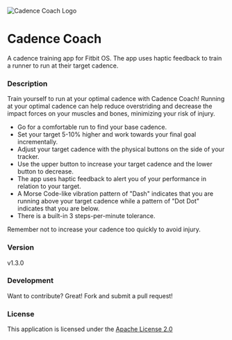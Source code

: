 ![Cadence Coach Logo](resources/logo.png)
# Cadence Coach
A cadence training app for Fitbit OS. The app uses haptic feedback to train a runner to run at their target cadence.

### Description
Train yourself to run at your optimal cadence with Cadence Coach! Running at your optimal cadence can help reduce overstriding and decrease the impact forces on your muscles and bones, minimizing your risk of injury.


 - Go for a comfortable run to find your base cadence.
 - Set your target 5-10% higher and work towards your final goal incrementally.
 - Adjust your target cadence with the physical buttons on the side of your tracker.
 - Use the upper button to increase your target cadence and the lower button to decrease.
 - The app uses haptic feedback to alert you of your performance in relation to your target.
 - A Morse Code-like vibration pattern of "Dash" indicates that you are running above your target cadence while a pattern of "Dot Dot" indicates that you are below.
 - There is a built-in 3 steps-per-minute tolerance.

Remember not to increase your cadence too quickly to avoid injury.

### Version
v1.3.0

### Development
Want to contribute? Great! Fork and submit a pull request!

### License
This application is licensed under the [Apache License 2.0](./LICENSE)
